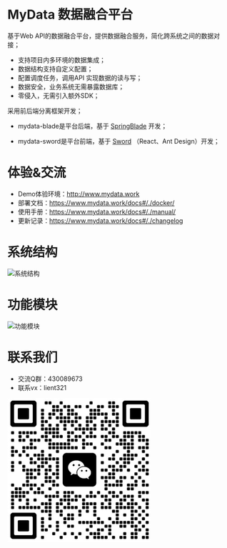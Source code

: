 # MyData 数据融合平台

基于Web API的数据融合平台，提供数据融合服务，简化跨系统之间的数据对接；

* 支持项目内多环境的数据集成；
* 数据结构支持自定义配置；
* 配置调度任务，调用API 实现数据的读与写；
* 数据安全，业务系统无需暴露数据库；
* 零侵入，无需引入额外SDK；

采用前后端分离框架开发；

* mydata-blade是平台后端，基于 [SpringBlade](https://gitee.com/smallc/SpringBlade) 开发；

* mydata-sword是平台前端，基于 [Sword](https://gitee.com/smallc/Sword) （React、Ant Design）开发；

# 体验&交流

* Demo体验环境：http://www.mydata.work
* 部署文档：https://www.mydata.work/docs#/./docker/
* 使用手册：https://www.mydata.work/docs#/./manual/
* 更新记录：https://www.mydata.work/docs#/./changelog

# 系统结构

![系统结构](http://www.mydata.work/images/mydata_structure_v0.7.0.jpg)

# 功能模块

![功能模块](https://www.mydata.work/images/mydata_funtion_v0.7.0.jpg)

# 联系我们

* 交流Q群：430089673
* 联系vx：lient321

![联系作者](./doc/image/wechat.jpg)